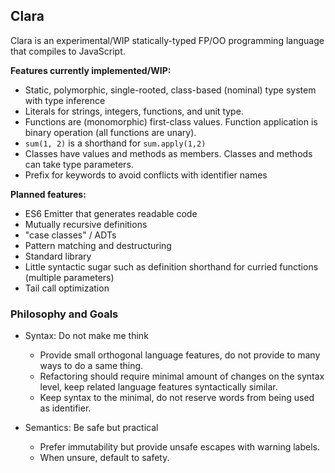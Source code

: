 ## Clara
Clara is an experimental/WIP statically-typed FP/OO programming language that compiles to JavaScript.

**Features currently implemented/WIP:**
- Static, polymorphic, single-rooted, class-based (nominal) type system with type inference
- Literals for strings, integers, functions, and unit type.
- Functions are (monomorphic) first-class values. Function application is binary operation (all functions are unary).
- `sum(1, 2)` is a shorthand for `sum.apply(1,2)`
- Classes have values and methods as members. Classes and methods can take type parameters.
- Prefix for keywords to avoid conflicts with identifier names

**Planned features:**
- ES6 Emitter that generates readable code
- Mutually recursive definitions
- "case classes" / ADTs
- Pattern matching and destructuring
- Standard library
- Little syntactic sugar such as definition shorthand for curried functions (multiple parameters)
- Tail call optimization

### Philosophy and Goals
- Syntax: Do not make me think
  - Provide small orthogonal language features, do not provide to many ways to do a same thing.
  - Refactoring should require minimal amount of changes on the syntax level, keep related language features syntactically similar.
  - Keep syntax to the minimal, do not reserve words from being used as identifier.

- Semantics: Be safe but practical
  - Prefer immutability but provide unsafe escapes with warning labels.
  - When unsure, default to safety.
